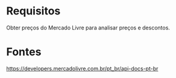 # Requisitos
Obter preços do Mercado Livre para analisar preços e descontos.

# Fontes
https://developers.mercadolivre.com.br/pt_br/api-docs-pt-br
